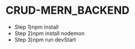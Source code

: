 # CRUD-MERN_BACKEND

- Step 1)npm install
- Step 2)npm install nodemon
- Step 3)npm run devStart



